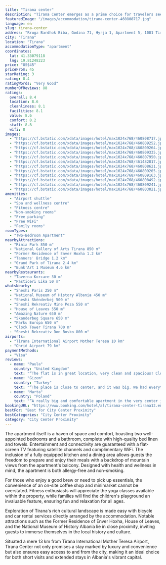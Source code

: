 ```yaml
---
title: "Tirana center"
description: "Tirana Center emerges as a prime choice for travelers seeking the perfect blend of comfort and convenience in the heart of Tirana."
featuredImage: "/images/accommodation/tirana-center-460808717.jpg"
language: en
slug: tirana-center
address: "Rruga Bardhok Biba, Godina 71, Hyrja 1, Apartment 5, 1001 Tirana, Albania"
city: "Tirana"
location: "Tirana"
accommodationType: "apartment"
coordinates:
  lat: 41.33079118
  lng: 19.81248223
price: "US$45"
priceFrom: 45
starRating: 3
rating: 8.4
ratingWords: "Very Good"
numberOfReviews: 88
ratings:
  overall: 8.4
  location: 8.6
  cleanliness: 8.1
  facilities: 8.1
  value: 8.6
  comfort: 8.2
  staff: 8.8
  wifi: 0
images:
  - "https://cf.bstatic.com/xdata/images/hotel/max1024x768/460808717.jpg?k=15a27920063d4a69dd307f31b9c93e70106d949cd1ec594dfe6f84d14a34ba2a&o=&hp=1"
  - "https://cf.bstatic.com/xdata/images/hotel/max1024x768/460809252.jpg?k=a2e56c9ca282501fb8ef4ab3b2a23fd6e91214ac06343c04dc0203414616566c&o=&hp=1"
  - "https://cf.bstatic.com/xdata/images/hotel/max1024x768/460809264.jpg?k=541a7f0d8e88402184054dabdf13680821589570f2f222df287fe69c6db9e8c2&o=&hp=1"
  - "https://cf.bstatic.com/xdata/images/hotel/max1024x768/460809335.jpg?k=b2f9c2748bd12772aaa391ee16a95c3059b0b0b0673a6d0fe07fa1da742c9616&o=&hp=1"
  - "https://cf.bstatic.com/xdata/images/hotel/max1024x768/460807950.jpg?k=e0944e4d1b4a3b0c8829bd1b71dafd55f2a39b1ca8130836d814c59cb5c7db2c&o=&hp=1"
  - "https://cf.bstatic.com/xdata/images/hotel/max1024x768/461482817.jpg?k=931a9ae8a0bc81e9f53934e6c0ed16efe148f1b0f25cb35c180ecc5191f047c0&o=&hp=1"
  - "https://cf.bstatic.com/xdata/images/hotel/max1024x768/460808621.jpg?k=cd7df4a0ace0249759b75dba1c0b74a4bdb431b81d1834383021f80145bfae7a&o=&hp=1"
  - "https://cf.bstatic.com/xdata/images/hotel/max1024x768/460809205.jpg?k=bf2e5af8a76b2d94427dd3250315aee55683aaa2b19d286e528647a2290734f3&o=&hp=1"
  - "https://cf.bstatic.com/xdata/images/hotel/max1024x768/460809163.jpg?k=cf69806d3b1fc571a74669c55b1bd970518bcb5afebf9d32bc95fd4da97dfd2b&o=&hp=1"
  - "https://cf.bstatic.com/xdata/images/hotel/max1024x768/460808492.jpg?k=df9913a9e63b95f18bb28612b140bd8685a16356ad962c5ad7e9c90543c644f8&o=&hp=1"
  - "https://cf.bstatic.com/xdata/images/hotel/max1024x768/460809241.jpg?k=e37d6d8648665f0e2f526fd97bc209189279af89d6c3835cd538f39370fa15e1&o=&hp=1"
  - "https://cf.bstatic.com/xdata/images/hotel/max1024x768/460803021.jpg?k=88e9c06bfe851373633d6bee6ca3feb2139fe23ba4e79b8a87ac8435f171a80c&o=&hp=1"
amenities:
  - "Airport shuttle"
  - "Spa and wellness centre"
  - "Fitness centre"
  - "Non-smoking rooms"
  - "Free parking"
  - "Free WiFi"
  - "Family rooms"
roomTypes:
  - "Two-Bedroom Apartment"
nearbyAttractions:
  - "Rinia Park 850 m"
  - "National Gallery of Arts Tirana 850 m"
  - "Former Residence of Enver Hoxha 1.2 km"
  - "Tanners' Bridge 1.2 km"
  - "Grand Park of Tirana 2.4 km"
  - "Bunk'Art 1 Museum 4.6 km"
nearbyRestaurants:
  - "Taverna Korcare 30 m"
  - "Pasticeri Lika 50 m"
whatsNearby:
  - "Sheshi Paris 250 m"
  - "National Museum of History Albania 450 m"
  - "Sheshi Skënderbej 500 m"
  - "Sheshi Rekreativ Mine Peza 550 m"
  - "House of Leaves 550 m"
  - "Amazing Nature 650 m"
  - "Skanderbeg Square 650 m"
  - "Parku Europa 650 m"
  - "Clock Tower Tirana 700 m"
  - "Sheshi Rekreativ Don Bosko 800 m"
airports:
  - "Tirana International Airport Mother Teresa 10 km"
  - "Ohrid Airport 79 km"
paymentMethods:
  - "Visa"
reviews:
  - name: "Paula"
    country: "United Kingdom"
    text: "“The flat is in great location, very clean and spacious! Close to centre and cafes and restaurants. Good communication with the owner, very responsive and provided great guidance on oir arrival.”"
  - name: "Gizem"
    country: "Turkey"
    text: "“The place is close to center, and it was big. We had everything we needed. There was a living room, a double room, a 3-bed room and 2 bathrooms.”"
  - name: "Marta"
    country: "Poland"
    text: "“A really big and comfortable apartment in the very center just a few steps from Skandenberg Square. Well equipped, easy to access (key in a box).”"
bookingURL: "https://www.booking.com/hotel/al/tirana-center-tirana12.en-gb.html?aid=8035640"
bestFor: "Best for City Center Proximity"
bestCategories: "City Center Proximity"
category: "City Center Proximity"
---
```


The apartment itself is a haven of space and comfort, boasting two well-appointed bedrooms and a bathroom, complete with high-quality bed linen and towels. Entertainment and connectivity are guaranteed with a flat-screen TV featuring satellite channels and complimentary WiFi. The inclusion of a fully equipped kitchen and a dining area allows guests the freedom to prepare and enjoy their meals with a backdrop of mountain views from the apartment's balcony. Designed with health and wellness in mind, the apartment is both allergy-free and non-smoking.

For those who enjoy a good brew or need to pick up essentials, the convenience of an on-site coffee shop and minimarket cannot be overstated. Fitness enthusiasts will appreciate the yoga classes available within the property, while families will find the children's playground an invaluable feature, ensuring fun and relaxation for all ages.

Exploration of Tirana's rich cultural landscape is made easy with bicycle and car rental services directly arranged by the accommodation. Notable attractions such as the Former Residence of Enver Hoxha, House of Leaves, and the National Museum of History Albania lie in close proximity, inviting guests to immerse themselves in the local history and culture.

Situated a mere 13 km from Tirana International Mother Teresa Airport, Tirana Center not only promises a stay marked by luxury and convenience but also ensures easy access to and from the city, making it an ideal choice for both short visits and extended stays in Albania's vibrant capital.